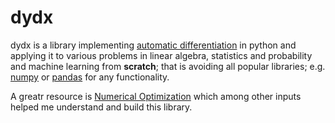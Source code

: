 # dydx
dydx is a library implementing [automatic differentiation](https://en.wikipedia.org/wiki/Automatic_differentiation) in python and applying it to various problems in linear algebra, statistics and probability and machine learning from **scratch**; that is avoiding all popular libraries; e.g. [numpy](https://numpy.org/) or [pandas](https://pandas.pydata.org/) for any functionality. 

A greatr resource is [Numerical Optimization](https://www.amazon.co.uk/Numerical-Optimization-Operations-Financial-Engineering/dp/1493937111/ref=asc_df_1493937111?mcid=5c9ad06c6e3937ce97423f4c7092ee47&th=1&psc=1&tag=googshopuk-21&linkCode=df0&hvadid=697265600136&hvpos=&hvnetw=g&hvrand=9286832652685731556&hvpone=&hvptwo=&hvqmt=&hvdev=c&hvdvcmdl=&hvlocint=&hvlocphy=9045844&hvtargid=pla-582150399259&psc=1&gad_source=1) which among other inputs helped me understand and build this library.


